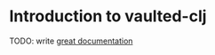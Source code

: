 # Introduction to vaulted-clj

TODO: write [great documentation](http://jacobian.org/writing/great-documentation/what-to-write/)
